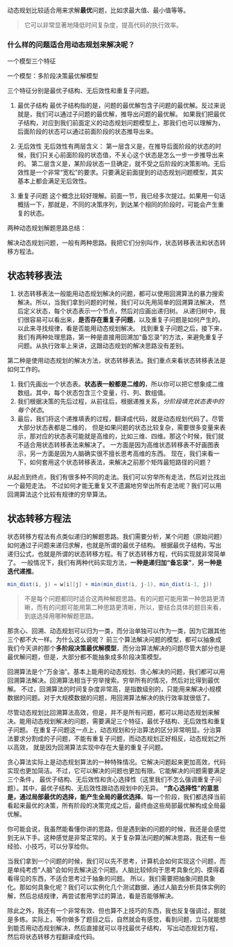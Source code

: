 动态规划比较适合用来求解**最优**问题，比如求最大值、最小值等等。
> 它可以非常显著地降低时间复杂度，提高代码的执行效率。

### 什么样的问题适合用动态规划来解决呢？

一个模型三个特征

一个模型：多阶段决策最优解模型

三个特征分别是最优子结构、无后效性和重复子问题。

1. 最优子结构
    最优子结构指的是，问题的最优解包含子问题的最优解。反过来说就是，我们可以通过子问题的最优解，推导出问题的最优解。
    如果我们把最优子结构，对应到我们前面定义的动态规划问题模型上，那我们也可以理解为，后面阶段的状态可以通过前面阶段的状态推导出来。

2. 无后效性
    无后效性有两层含义：
    第一层含义是，在推导后面阶段的状态的时候，我们只关心前面阶段的状态值，不关心这个状态是怎么一步一步推导出来的。
    第二层含义是，某阶段状态一旦确定，就不受之后阶段的决策影响。无后效性是一个非常“宽松”的要求。只要满足前面提到的动态规划问题模型，其实基本上都会满足无后效性。

3. 重复子问题
    这个概念比较好理解。前面一节，我已经多次提过。如果用一句话概括一下，那就是，不同的决策序列，到达某个相同的阶段时，可能会产生重复的状态。


两种动态规划解题思路总结：

解决动态规划问题，一般有两种思路。我把它们分别叫作，状态转移表法和状态转移方程法。

## 状态转移表法
1. 状态转移表法一般能用动态规划解决的问题，都可以使用回溯算法的暴力搜索解决。所以，当我们拿到问题的时候，我们可以先用简单的回溯算法解决，
然后定义状态，每个状态表示一个节点，然后对应画出递归树。
从递归树中，我们很容易可以看出来，**是否存在重复子问题**，以及重复子问题是如何产生的。以此来寻找规律，看是否能用动态规划解决。
找到重复子问题之后，接下来，我们有两种处理思路，第一种是直接用回溯加“备忘录”的方法，来避免重复子问题。从执行效率上来讲，这跟动态规划的解决思路没有差别。

第二种是使用动态规划的解决方法，状态转移表法。我们重点来看状态转移表法是如何工作的。
1. 我们先画出一个状态表。**状态表一般都是二维的**，所以你可以把它想象成二维数组。其中，每个状态包含三个变量，行、列、数组值。
2. 我们根据决策的先后过程，从前往后，根据递推关系，_分阶段填充状态表中的每个状态_。
3. 最后，我们将这个递推填表的过程，翻译成代码，就是动态规划代码了。尽管大部分状态表都是二维的，
但是如果问题的状态比较复杂，需要很多变量来表示，那对应的状态表可能就是高维的，比如三维、四维。那这个时候，我们就不适合用状态转移表法来解决了。
一方面是因为高维状态转移表不好画图表示，另一方面是因为人脑确实很不擅长思考高维的东西。
现在，我们来看一下，如何套用这个状态转移表法，来解决之前那个矩阵最短路径的问题？

从起点到终点，我们有很多种不同的走法。我们可以穷举所有走法，然后对比找出一个最短走法。
不过如何才能无重复又不遗漏地穷举出所有走法呢？我们可以用回溯算法这个比较有规律的穷举算法。

## 状态转移方程法

状态转移方程法有点类似递归的解题思路。我们需要分析，某个问题（原始问题）如何通过子问题来递归求解，也就是所谓的最优子结构。
根据最优子结构，写出递归公式，也就是所谓的状态转移方程。有了状态转移方程，代码实现就非常简单了。
一般情况下，我们有两种代码实现方法，**一种是递归加“备忘录”**，**另一种是迭代递推**。

```java
min_dist(i, j) = w[i][j] + min(min_dist(i, j-1), min_dist(i-1, j))
```


> 不是每个问题都同时适合这两种解题思路。有的问题可能用第一种思路更清晰，而有的问题可能用第二种思路更清晰，所以，要结合具体的题目来看，到底选择用哪种解题思路。


那贪心、回溯、动态规划可以归为一类，而分治单独可以作为一类，因为它跟其他三个都不大一样。为什么这么说呢？
前三个算法解决问题的模型，都可以抽象成我们今天讲的那个**多阶段决策最优解模型**，而分治算法解决的问题尽管大部分也是最优解问题，但是，大部分都不能抽象成多阶段决策模型。

回溯算法是个“万金油”。基本上能用的动态规划、贪心解决的问题，我们都可以用回溯算法解决。回溯算法相当于穷举搜索。穷举所有的情况，然后对比得到最优解。
不过，回溯算法的时间复杂度非常高，是指数级别的，只能用来解决小规模数据的问题。对于大规模数据的问题，用回溯算法解决的执行效率就很低了。

尽管动态规划比回溯算法高效，但是，并不是所有问题，都可以用动态规划来解决。能用动态规划解决的问题，需要满足三个特征，最优子结构、无后效性和重复子问题。
在重复子问题这一点上，动态规划和分治算法的区分非常明显。分治算法要求分割成的子问题，不能有重复子问题，而动态规划正好相反，动态规划之所以高效，
就是因为回溯算法实现中存在大量的重复子问题。

贪心算法实际上是动态规划算法的一种特殊情况。它解决问题起来更加高效，代码实现也更加简洁。不过，它可以解决的问题也更加有限。它能解决的问题需要满足三个条件，
最优子结构、无后效性和贪心选择性（这里我们不怎么强调重复子问题）。其中，最优子结构、无后效性跟动态规划中的无异。
**“贪心选择性”的意思是，通过局部最优的选择，能产生全局的最优选择**。每一个阶段，我们都选择当前看起来最优的决策，所有阶段的决策完成之后，最终由这些局部最优解构成全局最优解。


你可能会说，我虽然能看懂你讲的思路，但是遇到新的问题的时候，我还是会感觉到无从下手。这种感觉是非常正常的。关于复杂算法问题的解决思路，我还有一些经验、小技巧，可以分享给你。

当我们拿到一个问题的时候，我们可以先不思考，计算机会如何实现这个问题，而是单纯考虑“人脑”会如何去解决这个问题。人脑比较倾向于思考具象化的、摸得着看得见的东西，不适合思考过于抽象的问题。
所以，我们需要把抽象问题具象化。那如何具象化呢？我们可以实例化几个测试数据，通过人脑去分析具体实例的解，然后总结规律，再尝试套用学过的算法，看是否能够解决。

除此之外，我还有一个非常有效、但也算不上技巧的东西，我也反复强调过，那就是多练。实际上，等你做多了题目之后，自然就会有感觉，看到问题，立马就能想到能否用动态规划解决，然后直接就可以寻找最优子结构，
写出动态规划方程，然后将状态转移方程翻译成代码。



